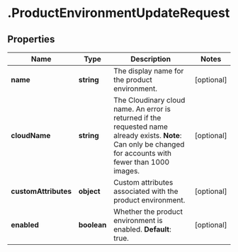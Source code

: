# .ProductEnvironmentUpdateRequest

## Properties

| Name         | Type          | Description   | Notes         |
| ------------ | ------------- | ------------- | ------------- |
| **name** | **string** | The display name for the product environment. | [optional]  |
| **cloudName** | **string** | The Cloudinary cloud name. An error is returned if the requested name already exists. **Note**: Can only be changed for accounts with fewer than 1000 images.  | [optional]  |
| **customAttributes** | **object** | Custom attributes associated with the product environment. | [optional]  |
| **enabled** | **boolean** | Whether the product environment is enabled. **Default**: true.  | [optional]  |


